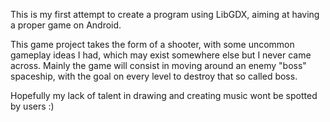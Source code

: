 This is my first attempt to create a program using LibGDX, aiming at having a proper game on Android.

This game project takes the form of a shooter, with some uncommon gameplay ideas I had, which may exist somewhere else but I never came across.
Mainly the game will consist in moving around an enemy "boss" spaceship, with the goal on every level to destroy that so called boss.

Hopefully my lack of talent in drawing and creating music wont be spotted by users :)